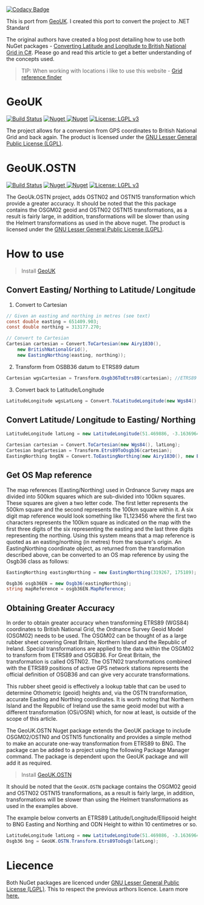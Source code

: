 [![Codacy Badge](https://api.codacy.com/project/badge/Grade/6b7e9e6fe8844188911c8a69a2e9905a)](https://app.codacy.com/app/ieuan.walker007/GeoUK?utm_source=github.com&utm_medium=referral&utm_content=IeuanWalker/GeoUK&utm_campaign=Badge_Grade_Dashboard)

This is port from [GeoUK](https://bitbucket.org/johnnewcombe/geouk/src/master/). I created this port to convert the project to .NET Standard

The original authors have created a blog post detailing how to use both NuGet packages - [Converting Latitude and Longitude to British National Grid in C#](http://www.codeproject.com/Articles/1007147/Converting-Latitude-and-Longitude-to-British-Natio). Please go and read this article to get a better understanding of the concepts used. 

> TIP: When working with locations i like to use this website - [Grid reference finder](https://gridreferencefinder.com/)


# GeoUK
[![Build Status](https://dev.azure.com/ieuanwalker/GeoUK/_apis/build/status/IeuanWalker.GeoUK?branchName=master)](https://dev.azure.com/ieuanwalker/GeoUK/_build/latest?definitionId=7&branchName=master)
[![Nuget](https://img.shields.io/nuget/v/IeuanWalker.GeoUK.svg)
![Nuget](https://img.shields.io/nuget/dt/IeuanWalker.GeoUK.svg)](https://www.nuget.org/packages/IeuanWalker.GeoUK/)
[![License: LGPL v3](https://img.shields.io/badge/License-LGPL%20v3-blue.svg)](https://www.gnu.org/licenses/lgpl-3.0)

The project allows for a conversion from GPS coordinates to British National Grid and back again. The product is licensed under the [GNU Lesser General Public License (LGPL)](https://www.gnu.org/licenses/lgpl-3.0.en.html).

# GeoUK.OSTN
[![Build Status](https://dev.azure.com/ieuanwalker/GeoUK/_apis/build/status/IeuanWalker.GeoUK.OSTN?branchName=master)](https://dev.azure.com/ieuanwalker/GeoUK/_build/latest?definitionId=8&branchName=master)
[![Nuget](https://img.shields.io/nuget/v/IeuanWalker.GeoUK.OSTN.svg)
![Nuget](https://img.shields.io/nuget/dt/IeuanWalker.GeoUK.OSTN.svg)](https://www.nuget.org/packages/IeuanWalker.GeoUK.OSTN/)
[![License: LGPL v3](https://img.shields.io/badge/License-LGPL%20v3-blue.svg)](https://www.gnu.org/licenses/lgpl-3.0)

The GeoUk.OSTN project, adds OSTN02 and OSTN15 transformation which provide a greater accuracy. It should be noted that the this package contains the OSGM02 geoid and OSTN02 OSTN15 transformations, as a result is fairly large, in addition, transformations will be slower than using the Helmert transformations as used in the above nuget. The product is licensed under the [GNU Lesser General Public License (LGPL)](https://www.gnu.org/licenses/lgpl-3.0.en.html).

# How to use

> Install [GeoUK](https://www.nuget.org/packages/IeuanWalker.GeoUK/)

## Convert Easting/ Northing to Latitude/ Longitude 
1.  Convert to Cartesian
```csharp
// Given an easting and northing in metres (see text)
const double easting = 651409.903;
const double northing = 313177.270;

// Convert to Cartesian
Cartesian cartesian = Convert.ToCartesian(new Airy1830(),
    new BritishNationalGrid(),
    new EastingNorthing(easting, northing));
```
2. Transform from OSBB36 datum to ETRS89 datum
```csharp
Cartesian wgsCartesian = Transform.Osgb36ToEtrs89(cartesian); //ETRS89 is effectively WGS84
```
3. Convert back to Latitude/Longitude
```csharp
LatitudeLongitude wgsLatLong = Convert.ToLatitudeLongitude(new Wgs84(), wgsCartesian);
```

## Convert Latitude/ Longitude to Easting/ Northing
```csharp
LatitudeLongitude latLong = new LatitudeLongitude(51.469886, -3.1636964);

Cartesian cartesian = Convert.ToCartesian(new Wgs84(), latLong);
Cartesian bngCartesian = Transform.Etrs89ToOsgb36(cartesian);
EastingNorthing bngEN = Convert.ToEastingNorthing(new Airy1830(), new BritishNationalGrid(), bngCartesian); 
```

## Get OS Map reference
The map references (Easting/Northing) used in Ordnance Survey maps are divided into 500km squares which are sub-divided into 100km squares. These squares are given a two letter code. The first letter represents the 500km square and the second represents the 100km square within it. A six digit map reference would look something like TL123456 where the first two characters represents the 100km square as indicated on the map with the first three digits of the six representing the easting and the last three digits representing the northing. Using this system means that a map reference is quoted as an easting/northing (in metres) from the square's origin. An EastingNorthing coordinate object, as returned from the transformation described above, can be converted to an OS map reference by using the Osgb36 class as follows:
```csharp
EastingNorthing eastingNorthing = new EastingNorthing(319267, 175189);

Osgb36 osgb36EN = new Osgb36(eastingNorthing);
string mapReference = osgb36EN.MapReference;
```
## Obtaining Greater Accuracy
In order to obtain greater accuracy when transforming ETRS89 (WGS84) coordinates to British National Grid, the Ordnance Survey Geoid Model (OSGM02) needs to be used. The OSGM02 can be thought of as a large rubber sheet covering Great Britain, Northern Island and the Republic of Ireland. Special transformations are applied to the data within the OSGM02 to transform from ETRS89 and OSGB36. For Great Britain, the transformation is called OSTN02. The OSTN02 transformations combined with the ETRS89 positions of active GPS network stations represents the official definition of OSGB36 and can give very accurate transformations.

This rubber sheet geoid is effectively a lookup table that can be used to determine Othometric (geoid) heights and, via the OSTN transformation, accurate Easting and Northing coordinates. It is worth noting that Northern Island and the Republic of Ireland use the same geoid model but with a different transformation (OSi/OSNI) which, for now at least, is outside of the scope of this article.

The GeoUK.OSTN Nuget package extends the GeoUK package to include OSGM02/OSTN0 and OSTN15 functionality and provides a simple method to make an accurate one-way transformation from ETRS89 to BNG. The package can be added to a project using the following Package Manager command. The package is dependent upon the GeoUK package and will add it as required.

> Install [GeoUK.OSTN]()

It should be noted that the `GeoUK.OSTN` package contains the OSGM02 geoid and OSTN02 OSTN15 transformations, as a result is fairly large, in addition, transformations will be slower than using the Helmert transformations as used in the examples above.

The example below converts an ETRS89 Latitude/Longitude/Ellipsoid height to BNG Easting and Northing and ODN Height to within 10 centimetres or so.

```csharp
LatitudeLongitude latLong = new LatitudeLongitude(51.469886, -3.1636964, 108.05);
Osgb36 bng = GeoUK.OSTN.Transform.Etrs89ToOsgb(latLong);
```

# Liecence
Both NuGet packages are licenced under [GNU Lesser General Public License (LGPL)](https://www.gnu.org/licenses/lgpl-3.0.en.html). This to respect the previous arthors licence. Learn more [here.](https://tldrlegal.com/license/gnu-lesser-general-public-license-v3-(lgpl-3))
